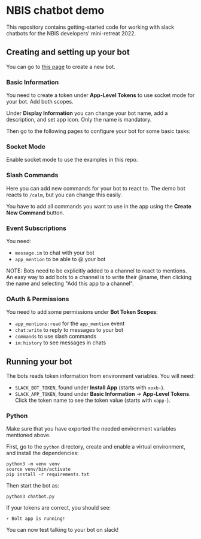 NBIS chatbot demo
=================

This repository contains getting-started code for working with slack chatbots
for the NBIS developers' mini-retreat 2022.

## Creating and setting up your bot

You can go to [this page](https://api.slack.com/apps?new_app=1) to create a new
bot.

### Basic Information

You need to create a token under **App-Level Tokens** to use socket mode for
your bot. Add both scopes.

Under **Display Information** you can change your bot name, add a description,
and set app icon. Only the name is mandatory.

Then go to the following pages to configure your bot for some basic tasks:

### Socket Mode

Enable socket mode to use the examples in this repo.

### Slash Commands

Here you can add new commands for your bot to react to. The demo bot reacts to
`/calm`, but you can change this easily.

You have to add all commands you want to use in the app using the **Create New
Command** button.

### Event Subscriptions

You need:
 - `message.im` to chat with your bot
 - `app_mention` to be able to @ your bot

NOTE: Bots need to be explicitly added to a channel to react to mentions. An
easy way to add bots to a channel is to write their @name, then clicking the
name and selecting "Add this app to a channel".

### OAuth & Permissions

You need to add some permissions under **Bot Token Scopes**:
 - `app_mentions:read` for the `app_mention` event
 - `chat:write` to reply to messages to your bot
 - `commands` to use slash commands
 - `im:history` to see messages in chats

## Running your bot

The bots reads token information from environment variables. You will need:
 - `SLACK_BOT_TOKEN`, found under **Install App** (starts with `xoxb-`).
 - `SLACK_APP_TOKEN`, found under **Basic Information** -> **App-Level Tokens**.
   Click the token name to see the token value (starts with `xapp-`).

### Python

Make sure that you have exported the needed environment variables mentioned
above.

First, go to the `python` directory, create and enable a virtual environment,
and install the dependencies:
```
python3 -m venv venv
source venv/bin/activate
pip install -r requirements.txt
```

Then start the bot as:
```
python3 chatbot.py
```

If your tokens are correct, you should see:
```
⚡️ Bolt app is running!
```

You can now test talking to your bot on slack!
